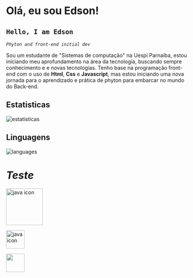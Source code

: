 <p align="left">

# Olá, eu sou Edson!
## `Hello, I am Edson`

*`Phyton and front-end initial dev`*

Sou um estudante de "Sistemas de computação" na Uespi Parnaíba, estou iniciando meu aprofundamento na área da tecnologia, buscando sempre conhecimento e e novas tecnologias.
Tenho base na programação front-end com o uso de **Html**, **Css** e **Javascript**, mas estou iniciando uma nova jornada para o aprendizado e prática de phyton para embarcar
no mundo do Back-end.
 

## Estatisticas

<img src="https://github-readme-stats.vercel.app/api?username=EddieJPNG&show_icons=true&theme=tokyonight&include_all_commits=true&locale=pt-br" alt="estatisticas">

## Linguagens

<img src="https://github-readme-stats.vercel.app/api/top-langs/?username=eddiejpng&theme=tokyonight&layout=compact&custom_title=Tecnologias&langs_count=9" alt="languages">

<h1><i> Teste </i></h1>

<img src="https://cdn-icons-png.flaticon.com/512/226/226777.png" alt="java icon" width="100px" height="100px" href="https://duelingnexus.com/home">

<a href="https://duelingnexus.com/home"><img src="https://cdn-icons-png.flaticon.com/512/226/226777.png" alt="java icon" target="_blank" rel="noopener noreferrer" height="50px" width="50px"></a>


<img src="https://cdn.jsdelivr.net/gh/devicons/devicon@latest/icons/python/python-original.svg" height="50px" width="50px" />

</p>
